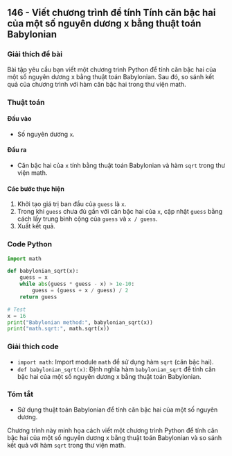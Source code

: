 ## 146 - Viết chương trình để tính Tính căn bậc hai của một số nguyên dương x bằng thuật toán Babylonian

### Giải thích đề bài

Bài tập yêu cầu bạn viết một chương trình Python để tính căn bậc hai của một số nguyên dương x bằng thuật toán Babylonian. Sau đó, so sánh kết quả của chương trình với hàm căn bậc hai trong thư viện math.

### Thuật toán

#### Đầu vào

- Số nguyên dương `x`.

#### Đầu ra

- Căn bậc hai của `x` tính bằng thuật toán Babylonian và hàm `sqrt` trong thư viện math.

#### Các bước thực hiện

1. Khởi tạo giá trị ban đầu của `guess` là `x`.
2. Trong khi `guess` chưa đủ gần với căn bậc hai của `x`, cập nhật `guess` bằng cách lấy trung bình cộng của `guess` và `x / guess`.
3. Xuất kết quả.

### Code Python

```python
import math

def babylonian_sqrt(x):
    guess = x
    while abs(guess * guess - x) > 1e-10:
        guess = (guess + x / guess) / 2
    return guess

# Test
x = 16
print("Babylonian method:", babylonian_sqrt(x))
print("math.sqrt:", math.sqrt(x))
```

### Giải thích code

- `import math`: Import module `math` để sử dụng hàm `sqrt` (căn bậc hai).
- `def babylonian_sqrt(x)`: Định nghĩa hàm `babylonian_sqrt` để tính căn bậc hai của một số nguyên dương x bằng thuật toán Babylonian.

### Tóm tắt

- Sử dụng thuật toán Babylonian để tính căn bậc hai của một số nguyên dương.

Chương trình này minh họa cách viết một chương trình Python để tính căn bậc hai của một số nguyên dương x bằng thuật toán Babylonian và so sánh kết quả với hàm `sqrt` trong thư viện math.

